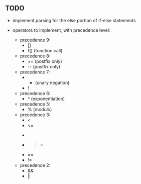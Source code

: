 ## TODO

- implement parsing for the else portion of if-else statements

- operators to implement, with precedence level:
    - precedence 9:
        - []
        - f() (function call)
    - precedence 8:
        - ++ (postfix only)
        - -- (postfix only)
    - precedence 7:
        - - (unary negation)
        - !
    - precedence 6:
        - ^ (exponentiation)
    - precedence 5:
        - % (modulo)
    - precedence 3:
        - <
        - <=
        - >
        - >=
        - ==
        - !=
    - precedence 2:
        - &&
        - ||
